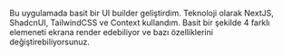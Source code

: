Bu uygulamada basit bir UI builder geliştirdim. Teknoloji olarak NextJS, ShadcnUI, TailwindCSS ve Context kullandım. Basit bir şekilde 4 farklı elemeneti ekrana render edebiliyor ve bazı özelliklerini değiştirebiliyorsunuz.
